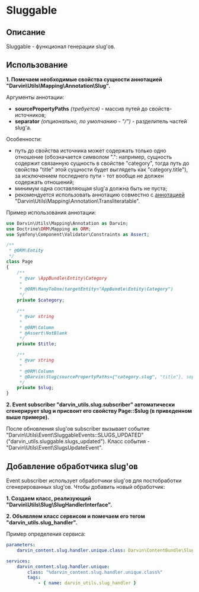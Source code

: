 Sluggable
=========

## Описание

Sluggable - функционал генерации slug'ов.

## Использование

**1. Помечаем необходимые свойства сущности аннотацией "Darvin\Utils\Mapping\Annotation\Slug".**

Аргументы аннотации:

- **sourcePropertyPaths** *(требуется)* - массив путей до свойств-источников;
- **separator** *(опционально, по умолчанию - "/")* - разделитель частей slug'а.

Особенности:

- путь до свойства источника может содержать только одно отношение (обозначается символом ".": например, сущность
 содержит связанную сущность в свойстве "category", тогда путь до свойства "title" этой сущности будет выглядеть как
 "category.title"), за исключением последнего пути - тот вообще не должен содержать отношений;
- минимум одна составляющая slug'а должна быть не пуста;
- рекомендуется использовать аннотацию совместно с [аннотацией](transliteratable.md)
 "Darvin\Utils\Mapping\Annotation\Transliteratable".

Пример использования аннотации:

```php
use Darvin\Utils\Mapping\Annotation as Darvin;
use Doctrine\ORM\Mapping as ORM;
use Symfony\Component\Validator\Constraints as Assert;

/**
 * @ORM\Entity
 */
class Page
{
    /**
     * @var \AppBundle\Entity\Category
     *
     * @ORM\ManyToOne(targetEntity="AppBundle\Entity\Category")
     */
    private $category;

    /**
     * @var string
     *
     * @ORM\Column
     * @Assert\NotBlank
     */
    private $title;

    /**
     * @var string
     *
     * @ORM\Column
     * @Darvin\Slug(sourcePropertyPaths={"category.slug", "title"}, separator="/")
     */
    private $slug;
}
```

**2. Event subscriber "darvin_utils.slug.subscriber" автоматически сгенерирует slug и присвоит его свойству Page::$slug
 (в приведенном выше примере).**

После обновления slug'ов subscriber вызывает событие "Darvin\Utils\Event\SluggableEvents::SLUGS_UPDATED"
 ("darvin_utils.sluggable.slugs_updated"). Класс события - "Darvin\Utils\Event\SlugsUpdateEvent".

## Добавление обработчика slug'ов

Event subscriber использует обработчики slug'ов для постобработки сгенерированных slug'ов. Чтобы добавить новый обработчик:

**1. Создаем класс, реализующий "Darvin\Utils\Slug\SlugHandlerInterface".**

**2. Объявляем класс сервисом и помечаем его тегом "darvin_utils.slug_handler".**

Пример определения сервиса:

```yaml
parameters:
    darvin_content.slug.handler.unique.class: Darvin\ContentBundle\Slug\UniqueSlugHandler

services:
    darvin_content.slug.handler.unique:
        class: "%darvin_content.slug.handler.unique.class%"
        tags:
            - { name: darvin_utils.slug_handler }
```
